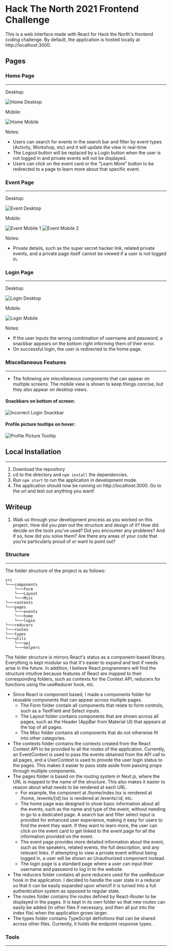 # Hack The North 2021 Frontend Challenge

This is a web interface made with React for Hack the North's frontend coding challenge. By default, the application is hosted locally at http://localhost:3000.

## Pages

### Home Page

---

Desktop:

![Home Desktop](https://i.imgur.com/cH8cOtK.png)

Mobile:

![Home Mobile](https://i.imgur.com/UyvBVC2.png)

Notes:

- Users can search for events in the search bar and filter by event types (Activity, Workshop, etc) and it will update the view in real-time
- The Logout button will be replaced by a Login button when the user is not logged in and private events will not be displayed.
- Users can click on the event card or the "Learn More" button to be redirected to a page to learn more about that specific event.

### Event Page

---

Desktop:

![Event Desktop](https://i.imgur.com/u6CrWJd.png)

Mobile:

![Event Mobile 1](https://i.imgur.com/OluenZ4.png)
![Event Mobile 2](https://i.imgur.com/ocCOyaC.png)

Notes:

- Private details, such as the super secret hacker link, related private events, and a private page itself cannot be viewed if a user is not logged in.

### Login Page

---

Desktop:

![Login Desktop](https://i.imgur.com/v0MsmoX.png)

Mobile:

![Login Mobile](https://i.imgur.com/V5h0Cs0.png)

Notes:

- If the user inputs the wrong combination of username and password, a snackbar appears on the bottom right informing them of their error.
- On successful login, the user is redirected to the home page.

### Miscellaneous Features

---

- The following are miscellaneous components that can appear on multiple screens. The mobile view is shown to keep things concise, but they also appear on desktop views.

#### Snackbars on bottom of screen:

![Incorrect Login Snackbar](https://i.imgur.com/tlHyvWe.png)

#### Profile picture tooltips on hover:

![Profile Picture Tooltip](https://i.imgur.com/pwdZUuv.png)

## Local Installation

---

1. Download the repository
2. cd to the directory and `npm install` the dependencies.
3. Run `npm start` to run the application in development mode.
4. The application should now be running on http://localhost:3000. Go to the url and test out anything you want!

## Writeup

1. Walk us through your development process as you worked on this project. How did you plan out the structure and design of it? How did decide on the tools you've used? Did you encounter any problems? And if so, how did you solve them? Are there any areas of your code that you're particularly proud of or want to point out?

### Structure

---

The folder structure of the project is as follows:

```
src
└───components
    └───Form
    └───Layout
    └───Misc
└───contexts
└───pages
    └───events
    └───home
    └───login
└───reducers
└───routes
└───types
└───utils
    └───api
    └───helpers
```

The folder structure is mirrors React's status as a component-based library. Everything is kept modular so that it's easier to expand and test if needs arise in the future. In addition, I believe React programmers will find the structure intuitive because features of React are mapped to their corresponding folders, such as contexts for the Context API, reducers for functions using the useReducer hook, etc.

- Since React is component based, I made a components folder for reusable components that can appear across multiple pages.
  - The Form folder contain all components that relate to form controls, such as a TextField and Select inputs.
  - The Layout folder contains components that are shown across all pages, such as the Header (AppBar from Material UI) that appears at the top of all pages.
  - The Misc folder contains all components that do not otherwise fit into other categories.
- The contexts folder contains the contexts created from the React Context API to be provided to all the routes of the application. Currently, an EventContext is used to pass the events obtained from the API call to all pages, and a UserContext is used to provide the user login status to the pages. This makes it easier to pass state aside from passing props through multiple components.
- The pages folder is based on the routing system in Next.js, where the URL is mapped to the name of the structure. This also makes it easier to reason about what needs to be rendered at each URL.
  - For example, the component at /home/index.tsx is rendered at /home, /events/[id].tsx is rendered at /events/:id, etc.
  - The home page was designed to show basic information about all the events, such as the name and type of the event, without needing to go to a dedicated page. A search bar and filter select input is provided for enhanced user experience, making it easy for users to find the event they want. If they want to learn more, the user can click on the event card to get linked to the event page for all the information provided on the event.
  - The event page provides more detailed information about the event, such as the speakers, related events, the full description, and any relevant links. If attempting to view a private event without being logged in, a user will be shown an Unauthorized component instead.
  - The login page is a standard page where a user can input their username and password to log in to the website.
- The reducers folder contains all pure reducers used for the useReducer hook in the application. I decided to handle the user state in a reducer so that it can be easily expanded upon when/if it is turned into a full authentication system as opposed to regular state.
- The routes folder contains the routes defined by React-Router to be displayed in the pages. It is kept in its own folder so that new routes can easily be added (in other files if necessary, and then all put into the index file) when the application grows larger.
- The types folder contains TypeScript definitions that can be shared across other files. Currently, it holds the endpoint response types.

### Tools

---
